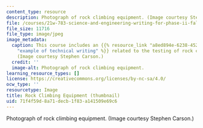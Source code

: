```yaml
---
content_type: resource
description: Photograph of rock climbing equipment. (Image courtesy Stephen Carson.)
file: /courses/21w-783-science-and-engineering-writing-for-phase-ii-fall-2002/71f4f59d8a71decb1f83a141509e69c6_21w-783f02-th.jpg
file_size: 11716
file_type: image/jpeg
image_metadata:
  caption: This course includes an {{% resource_link "a8ed894e-6238-452a-8edc-6c3c7af91800"
    "example of technical writing" %}} related to the testing of rock climbing equipment.
    (Image courtesy Stephen Carson.)
  credit: ''
  image-alt: Photograph of rock climbing equipment.
learning_resource_types: []
license: https://creativecommons.org/licenses/by-nc-sa/4.0/
ocw_type: ''
resourcetype: Image
title: Rock Climbing Equipment (thumbnail)
uid: 71f4f59d-8a71-decb-1f83-a141509e69c6
---
```

Photograph of rock climbing equipment. (Image courtesy Stephen Carson.)